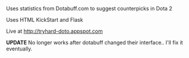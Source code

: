 Uses statistics from Dotabuff.com to suggest counterpicks in Dota 2

Uses HTML KickStart and Flask

Live at http://tryhard-doto.appspot.com

**UPDATE**
No longer works after dotabuff changed their interface.. I'll fix it eventually.
